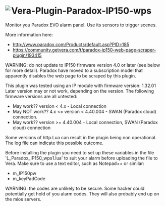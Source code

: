# <img align="left" src="https://a-lurker.github.io/icons/Paradox_TM50_50_50.png"> Vera-Plugin-Paradox-IP150-wps

Monitor you Paradox EVO alarm panel. Use its sensors to trigger scenes.

More information here:
- http://www.paradox.com/Products/default.asp?PID=185
- https://community.getvera.com/t/paradox-ip150-web-page-scraper-plugin/193415

WARNING: do not update to IP150 firmware version 4.0 or later (see below for more detail). Paradox have moved to a subscription model that apparently disables the web page to be scraped by this plugin.

This plugin was tested using an IP module with firmware version: 1.32.01 Later version may or not work, depending on the version. The following firmware versions are all untested:

- May work??       version < 4.x - Local connection
- May NOT work??   4.x <= version < 4.40.004 - SWAN (Paradox cloud) connection.
- May work??       version >= 4.40.004 - Local connection, SWAN (Paradox cloud) connection

Some versions of http.Lua can result in the plugin being non operational. The log file can indicate this possible outcome.

Before installing the plugin you need to set up these variables in the file 'L_Paradox_IP150_wps1.lua' to suit your alarm before uploading the file to Vera. Make sure to use a text editor, such as Notepad++ or similar:

- m_IP150pw
- m_keyPadCode

WARNING: the codes are unlikely to be secure. Some hacker could potentially get hold of you alarm codes. They will also probably end up on the mios servers.
